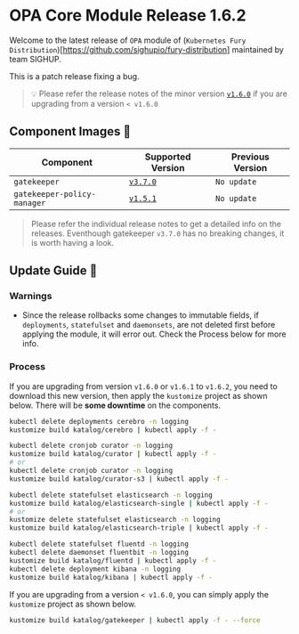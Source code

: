 # OPA Core Module Release 1.6.2

Welcome to the latest release of `OPA` module of (`Kubernetes Fury
Distribution`)[https://github.com/sighupio/fury-distribution] maintained by team
SIGHUP.

This is a patch release fixing a bug.

> 💡 Please refer the release notes of the minor version
> [`v1.6.0`](https://github.com/sighupio/fury-kubernetes-opa/releases/tag/v1.6.0)
> if you are upgrading from a version `< v1.6.0`

## Component Images 🚢

| Component                   | Supported Version                                                                     | Previous Version |
|-----------------------------|---------------------------------------------------------------------------------------|------------------|
| `gatekeeper`                | [`v3.7.0`](https://github.com/open-policy-agent/gatekeeper/releases/tag/v3.7.0)       | `No update`      |
| `gatekeeper-policy-manager` | [`v1.5.1`](https://github.com/sighupio/gatekeeper-policy-manager/releases/tag/v0.5.1) | `No update`      |

> Please refer the individual release notes to get a detailed info on the
> releases. Eventhough gatekeeper `v3.7.0` has no breaking changes, it is worth having a look.

## Update Guide 🦮

### Warnings

- Since the release rollbacks some changes to immutable fields, if `deployments`, `statefulset` and `daemonsets`, are not deleted first before applying the module, it will error out. Check the Process below for more info.

### Process

If you are upgrading from version `v1.6.0` or `v1.6.1` to `v1.6.2`, you need to download this new version, then apply the `kustomize` project as shown below.
There will be **some downtime** on the components.

```bash
kubectl delete deployments cerebro -n logging 
kustomize build katalog/cerebro | kubectl apply -f -

kubectl delete cronjob curator -n logging
kustomize build katalog/curator | kubectl apply -f -
# or
kubectl delete cronjob curator -n logging
kustomize build katalog/curator-s3 | kubectl apply -f -

kubectl delete statefulset elasticsearch -n logging
kustomize build katalog/elasticsearch-single | kubectl apply -f -
# or
kustomize delete statefulset elasticsearch -n logging
kustomize build katalog/elasticsearch-triple | kubectl apply -f -

kubectl delete statefulset fluentd -n logging
kubectl delete daemonset fluentbit -n logging
kustomize build katalog/fluentd | kubectl apply -f -
kubectl delete deployment kibana -n logging
kustomize build katalog/kibana | kubectl apply -f -
```

If you are upgrading from a version `< v1.6.0`, you can simply apply the `kustomize` project as shown below.

```bash
kustomize build katalog/gatekeeper | kubectl apply -f - --force
```
